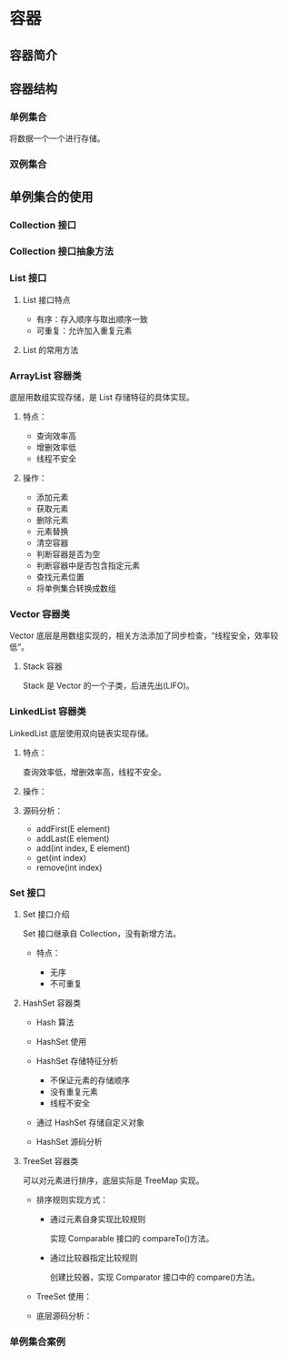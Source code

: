 # 容器

## 容器简介

## 容器结构

### 单例集合

将数据一个一个进行存储。

### 双例集合

## 单例集合的使用

### Collection 接口

### Collection 接口抽象方法

### List 接口

1. List 接口特点

    - 有序：存入顺序与取出顺序一致
    - 可重复：允许加入重复元素

2. List 的常用方法

### ArrayList 容器类

底层用数组实现存储，是 List 存储特征的具体实现。

1. 特点：

    - 查询效率高
    - 增删效率低
    - 线程不安全

2. 操作：

    - 添加元素
    - 获取元素
    - 删除元素
    - 元素替换
    - 清空容器
    - 判断容器是否为空
    - 判断容器中是否包含指定元素
    - 查找元素位置
    - 将单例集合转换成数组

### Vector 容器类

Vector 底层是用数组实现的，相关方法添加了同步检查，“线程安全，效率较低”。

1. Stack 容器

    Stack 是 Vector 的一个子类，后进先出(LIFO)。

### LinkedList 容器类

LinkedList 底层使用双向链表实现存储。

1. 特点：

    查询效率低，增删效率高，线程不安全。

2. 操作：

3. 源码分析：

    - addFirst(E element)
    - addLast(E element)
    - add(int index, E element)
    - get(int index)
    - remove(int index)

### Set 接口

1. Set 接口介绍

    Set 接口继承自 Collection，没有新增方法。

    - 特点：

        - 无序
        - 不可重复

2. HashSet 容器类

    - Hash 算法
    - HashSet 使用
    - HashSet 存储特征分析

        - 不保证元素的存储顺序
        - 没有重复元素
        - 线程不安全

    - 通过 HashSet 存储自定义对象
    - HashSet 源码分析

3. TreeSet 容器类

    可以对元素进行排序，底层实际是 TreeMap 实现。

    - 排序规则实现方式：

        - 通过元素自身实现比较规则

            实现 Comparable 接口的 compareTo()方法。

        - 通过比较器指定比较规则

            创建比较器，实现 Comparator 接口中的 compare()方法。

    - TreeSet 使用：
    - 底层源码分析：

### 单例集合案例
